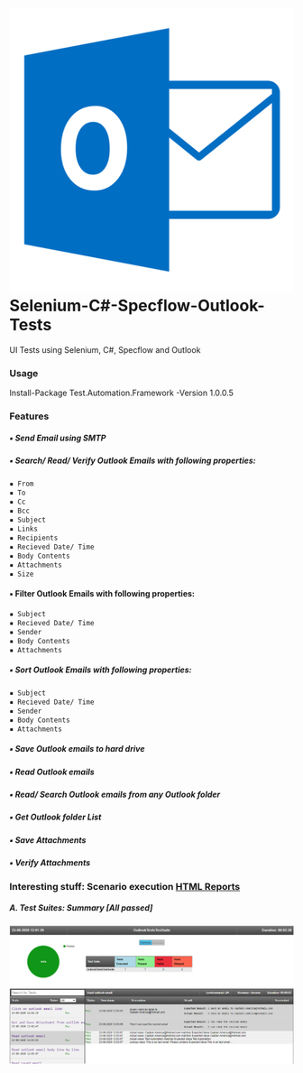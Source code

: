 # <img src="https://github.com/SandeepDhamale1905/SandeepDhamaleProfile/blob/master/Logos/transparent-outlook-icon-2.png" alt="Selenium C# PDF"> Selenium-C#-Specflow-Outlook-Tests 
UI Tests using Selenium, C#, Specflow and Outlook

### Usage
Install-Package Test.Automation.Framework -Version 1.0.0.5

### Features
##### ▪ Send Email using SMTP
##### ▪ Search/ Read/ Verify Outlook Emails with following properties:
    ▪ From
    ▪ To
    ▪ Cc
    ▪ Bcc    
    ▪ Subject
    ▪ Links
    ▪ Recipients
    ▪ Recieved Date/ Time
    ▪ Body Contents
    ▪ Attachments
    ▪ Size
#### ▪ Filter Outlook Emails with following properties:
    ▪ Subject
    ▪ Recieved Date/ Time
    ▪ Sender
    ▪ Body Contents
    ▪ Attachments
##### ▪ Sort Outlook Emails with following properties:
    ▪ Subject
    ▪ Recieved Date/ Time
    ▪ Sender
    ▪ Body Contents
    ▪ Attachments    
##### ▪ Save Outlook emails to hard drive
##### ▪ Read Outlook emails
##### ▪ Read/ Search Outlook emails from any Outlook folder
##### ▪ Get Outlook folder List
##### ▪ Save Attachments
##### ▪ Verify Attachments



### Interesting stuff: Scenario execution [HTML Reports](https://github.com/SandeepDhamale19/Selenium-Outlook-Tests/tree/master/TestAutomation.OutlookTests/TestAutomation.OutlookTests/Results)
##### A. Test Suites: Summary [All passed]
 <kbd>![](TestAutomation.OutlookTests/TestAutomation.OutlookTests/Results/ExecutionReport_Outlook_Pass_Summary.PNG)</kbd>

 
